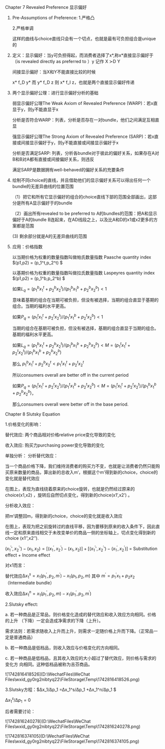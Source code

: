 Chapter 7 Revealed Preference 显示偏好

1. Pre-Assumptions of Preference:
   1.严格凸

   2.严格单调

   这样的曲线与choice直线只会有一个切点，也就是最有可负担组合是unique的

2. 定义：显示偏好：当y可负担得起，而消费者选择了x*,称x*直接显示偏好于（is revealed directly as preferred to ）y    记作 X ≻D Y

   间接显示偏好：当X和Y不能直接比较的时候

   x* f_D y* 而 y* f_D z 则 x* f_I z，也就是两个直接显示偏好传递

3. 两个显示偏好公理：进行显示偏好分析的基础

   弱显示偏好公理The Weak Axiom of Revealed Preference (WARP)：若x直显于y，则y不能直显于x

   分析是否符合WARP：列表，分析是否存在一对bundle，他们之间满足互相直显

   

   强显示偏好公理The Strong Axiom of Revealed Preference (SARP)：若x直接或间接显示偏好于y，则y不能直接或间接显示偏好于x

   分析是否满足SARP: 列表，分析各bundle对于彼此的偏好关系，如果存在A对B和B对A都有直接或间接偏好关系，则违反

   满足SARP是数据拥有well-behaved的偏好关系的充要条件

4. 绘制不同choice的直线，并且借助他们的显示偏好关系可以得出任何一个bundle的无差异曲线的位置范围

   （1）把它和所有它显示偏好的组合的choice直线下部的范围全部画出，这部分是所有A显示偏好于的bundle

   （2）画出所有revealed to  be preferred to A的bundles的范围：把A和显示偏好于A的bundle B连起来，在AD线段之上，以及比A和D的x1或x2更多的方案都是范围

     (3)   剩余部分就是A的无差异曲线的范围

5. 应用：价格指数

   以当期价格为权重的数量指数叫做帕氏数量指数 Paasche quantity index $(p1,p2) = (p_1^t,p_2^t) $

   以基期价格为权重的数量指数叫做拉氏数量指数 Laspeyres quantity index $(p1,p2) = (p_1^b,p_2^b) $

   如果$L_q=(p_1^b x_1^t +p_2^b x_2^t )/(p_1^b x_1^b +p_2^b x_2^b )<1$

   意味着基期的组合在当期可被负担，但没有被选择，当期的组合直显于基期的组合。当期的福利水平更高。

   如果$P_q=(p_1^t x_1^t +p_2^t x_2^t )/(p_1^t x_1^b +p_2^t x_2^b )<1$

   当期的组合在基期可被负担，但没有被选择，基期的组合直显于当期的组合。基期的福利水平更高。

   

   如果$L_q=(p_1^b x_1^t +p_2^b x_2^t )/(p_1^b x_1^b +p_2^b x_2^b )<M=(p_1^t x_1^t +p_2^t x_2^t )/(p_1^b x_1^b +p_2^b x_2^b )$

   那么 $p_1^b x_1^t +p_2^b x_2^t <p_1^t x_1^t +p_2^t x_2^t$

   所以consumers overall are better off in the current period

   如果$P_q=(p_1^t x_1^t +p_2^t x_2^t )/(p_1^t x_1^b +p_2^t x_2^b )<M=(p_1^t x_1^t +p_2^t x_2^t )/(p_1^b x_1^b +p_2^b x_2^b )$，

   那么consumers overall were better off in the base period.

Chapter 8 Slutsky Equation

1.价格变化的影响：

替代效应: 两个商品相对价格relative price变化导致的变化

收入效应: 购买力purchasing power变化导致的变化

单独分析：
分析替代效应：

当一个商品价格下降，我们维持消费者的购买力不变，也就是让消费者仍然只能购买原来数量的商品，算出新的总收入m‘，根据这个m’得到新的choice，choice的变化就是替代效应

在图上，表现为直线绕着原来的choice旋转，也就是仍然经过原来的choice(x1,x2) ，旋转后自然切点变化，得到新的choice(x1’,x2’) 。

分析收入效应：

把m‘调整回m，得到新的choice，choice的变化就是收入效应

在图上，表现为把之前旋转过的直线平移，因为要移到原来的收入条件下，因此直线一定和原来直线相交于未改变单价的商品一侧的坐标轴上，切点变化得到新的choice (x1’’,x2’’).

$(x_1^′′,x_2^′′ )-(x_1,x_2 )=[(x_1^′,x_2^′ )-(x_1,x_2 )]+[(x_1^′′,x_2^′′ )-(x_1^′,x_2^′ )]$ = Substitution effect + Income effect

对x1而言：

替代效应$∆x_1^s=x_1 (p_1^′,p_2,m^′ )-x_1 (p_1,p_2,m)$ 其中  $m^′=p_1^′ x_1+p_2 x_2$ （Intermediate bundle）                         

收入效应$∆x_1^n=x_1 (p_1^′,p_2,m)-x_1 (p_1^′,p_2,m^′ )$

2.Slutsky effect:

a. 若一种商品是正常品，则价格变化造成的替代效应和收入效应方向相同。价格的上升 （下降）一定会造成净需求的下降（上升）。  

需求法则：若需求随收入上升而上升，则需求一定随价格上升而下降。（正常品一 定是普通商品）  

b. 若一种商品是低档品，则收入效应与价格变化的方向相同。  

c. 若一种商品是低档品，且其收入效应的大小超过了替代效应，则价格与需求的变化方 向相同。这种低档品被称为吉芬商品。 

![1742816418526](D:\WechatFiles\WeChat Files\wxid_gy0rg2nibtyq22\FileStorage\Temp\1742816418526.png)

3.Slutsky方程：$∆x_1/∆p_1 =∆x_1^s/∆p_1 +∆x_1^n/∆p_1 $

$∆x_1^s/∆p_1=0$

后者需要讨论：

![1742816240278](D:\WechatFiles\WeChat Files\wxid_gy0rg2nibtyq22\FileStorage\Temp\1742816240278.png)

![1742816374105](D:\WechatFiles\WeChat Files\wxid_gy0rg2nibtyq22\FileStorage\Temp\1742816374105.png)